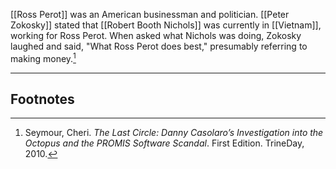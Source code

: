 [[Ross Perot]] was an American businessman and politician. [[Peter Zokosky]] stated that [[Robert Booth Nichols]] was currently in [[Vietnam]], working for Ross Perot. When asked what Nichols was doing, Zokosky laughed and said, "What Ross Perot does best," presumably referring to making money.[^1]

---
## Footnotes

[^1]: Seymour, Cheri. *The Last Circle: Danny Casolaro’s Investigation into the Octopus and the PROMIS Software Scandal*. First Edition. TrineDay, 2010.